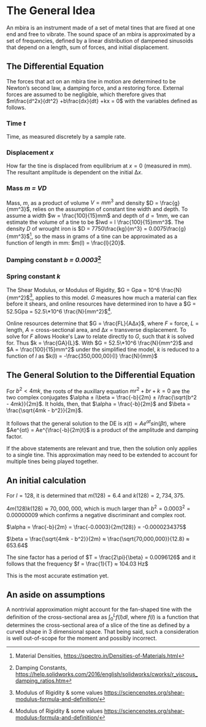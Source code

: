 # The General Idea

An mbira is an instrument made of a set of metal tines that are fixed at one end and free to vibrate. The sound space of an mbira is approximated by a set of frequencies, defined by a linear distribution of dampened sinusoids that depend on a length, sum of forces, and initial displacement.

## The Differential Equation

The forces that act on an mbira tine in motion are determined to be Newton’s second law, a damping force, and a restoring force. External forces are assumed to be negligible, which therefore gives that $m\frac{d^2x}{dt^2} +b\frac{dx}{dt} +kx = 0$ with the variables defined as follows.

### Time *t*

Time, as measured discretely by a sample rate.

### Displacement *x*

How far the tine is displaced from equilibrium at $x=0$ (measured in mm). The resultant amplitude is dependent on the initial $∆x$.

### Mass *m = VD*

Mass, $m$, as a product of volume $V = mm^3$ and density $D = \frac{g}{mm^3}$, relies on the assumption of constant tine width and depth. To assume a width $w = \frac{100}{15}mm$ and depth of $d = 1mm$, we can estimate the volume of a tine to be $lwd = l \frac{100}{15}mm^3$. The density $D$ of wrought iron is $D = 7750\frac{kg}{m^3} = 0.0075\frac{g}{mm^3}$[^1], so the mass in grams of a tine can be approximated as a function of length in mm: $m(l) = \frac{l}{20}$.

### Damping constant *b = 0.0003*[^2] 

### Spring constant *k*

The Shear Modulus, or Modulus of Rigidity, $G = Gpa = 10^6 \frac{N}{mm^2}$[^3], applies to this model. $G$ measures how much a material can flex before it shears, and online resources have determined iron to have a $G = 52.5Gpa = 52.5\*10^6 \frac{N}{mm^2}$[^3].

Online resources determine that $G = \frac{FL}{A∆x}$, where $F$ = force, $L$ = length, $A$ = cross-sectional area, and $∆x$ = transverse displacement. To solve for $F$ allows Hooke's Law to relate directly to $G$, such that $k$ is solved for. Thus $k = \frac{GA}{L}$. With $G = 52.5\*10^6 \frac{N}{mm^2}$ and $A = \frac{100}{15}mm^2$ under the simplified tine model, $k$ is reduced to a function of $l$ as $k(l) = -\frac{350,000,00}{l} \frac{N}{mm}$

## The General Solution to the Differential Equation

For $b^2 < 4mk$, the roots of the auxillary equation $mr^2 + br + k = 0$ are the two complex conjugates $\alpha ± i\beta = \frac{-b}{2m} ± i\frac{\sqrt{b^2 - 4mk}}{2m}$. It holds, then, that $\alpha = \frac{-b}{2m}$ and $\beta = \frac{\sqrt{4mk - b^2}}{2m}$.

It follows that the general solution to the DE is $x(t) = Ae^{αt}sin(βt)$, where $Ae^{αt} = Ae^{\frac{-b}{2m}t}$ is a product of the amplitude and damping factor.

If the above statements are relevant and true, then the solution only applies to a single tine. This approximation may need to be extended to account for multiple tines being played together.

## An initial calculation

For $l = 128$, it is determined that $m(128) = 6.4$ and $k(128) = 2,734,375$.

$4m(128)k(128) ≈ 70,000,000$, which is much larger than $b^2 = 0.0003^2 = 0.00000009$ which confirms a negative discriminant and complex root.

$\alpha = \frac{-b}{2m} = \frac{-0.0003}{2m(128)} = -0.0000234375$

$\beta = \frac{\sqrt{4mk - b^2}}{2m} ≈ \frac{\sqrt{70,000,000}}{12.8} ≈ 653.64$

The sine factor has a period of $T = \frac{2\pi}{\beta} = 0.0096126$ and it follows that the frequency $f = \frac{1}{T} ≈ 104.03 Hz$

This is the most accurate estimation yet.

## An aside on assumptions

A nontrivial approximation might account for the fan-shaped tine with the definition of the cross-sectional area as $\int_{0}^{L}f(l)dl$, where $f(l)$ is a function that determines the cross-sectional area of a slice of the tine as defined by a curved shape in 3 dimensional space. That being said, such a consideration is well out-of-scope for the moment and possibly incorrect.

[^1]: Material Densities, https://spectro.in/Densities-of-Materials.html
[^2]: Damping Constants, https://help.solidworks.com/2016/english/solidworks/cworks/r_viscous_damping_ratios.htm
[^3]: Modulus of Rigidity & some values https://sciencenotes.org/shear-modulus-formula-and-definition/
